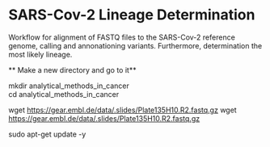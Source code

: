 # SARS-Cov-2 Lineage Determination

Workflow for alignment of FASTQ files to the SARS-Cov-2 reference genome, calling and annonationing variants. Furthermore, determination the most likely lineage. <br />

** Make a new directory and go to it** <br />

mkdir analytical_methods_in_cancer <br />
cd analytical_methods_in_cancer <br />


wget https://gear.embl.de/data/.slides/Plate135H10.R2.fastq.gz
 wget https://gear.embl.de/data/.slides/Plate135H10.R2.fastq.gz
 
 sudo apt-get update -y
